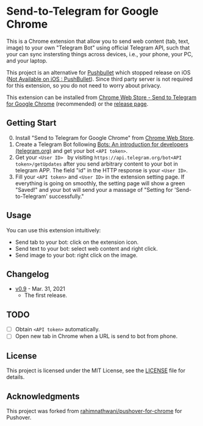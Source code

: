 # Send-to-Telegram for Google Chrome

This is a Chrome extension that allow you to send web content (tab, text, image) to your own "Telegram Bot" using official Telegram API, such that your can sync instersting things across devices, i.e., your phone, your PC, and your laptop. 

This project is an alternative for [Pushbullet](https://www.pushbullet.com/) which stopped release on iOS ([Not Available on iOS : PushBullet](https://www.reddit.com/r/PushBullet/comments/eirc1m/not_available_on_ios/)). Since third party server is not required for this extension, so you do not need to worry about privacy.

This extension can be installed from [Chrome Web Store - Send to Telegram for Google Chrome](https://chrome.google.com/webstore/detail/send-to-telegram-for-goog/dgblfklicldlbclahclbkeiacpiiancc) (recommended) or the [release page](https://github.com/phguo/Send-to-Telegram-Chrome-extension/releases/latest).

## Getting Start

0. Install "Send to Telegram for Google Chrome" from [Chrome Web Store](https://chrome.google.com/webstore/detail/send-to-telegram-for-goog/dgblfklicldlbclahclbkeiacpiiancc).
1. Create a Telegram Bot following [Bots: An introduction for developers (telegram.org)](https://core.telegram.org/bots#6-botfather) and get your bot `<API token>`.
2. Get your `<User ID> ` by visiting `https://api.telegram.org/bot<API token>/getUpdates` after you send arbitrary content to your bot in telegram APP. The field "id" in the HTTP response is your `<User ID>`.
3. Fill your `<API token>` and `<User ID>` in the extension setting page. If everything is going on smoothly, the setting page will show a green "Saved!" and your bot will send your a massage of "Setting for 'Send-to-Telegram' successfully."

## Usage

You can use this extension intuitively:

- Send tab to your bot: click on the extension icon.
- Send text to your bot: select web content and right click.
- Send image to your bot: right click on the image.

## Changelog

- [v0.9](https://github.com/phguo/Send-to-Telegram-Chrome-extension/releases/tag/v0.9) - Mar. 31, 2021
  - The first release.

## TODO

- [ ] Obtain `<API token>` automatically.
- [ ] Open new tab in Chrome when a URL is send to bot from phone.

## License

This project is licensed under the MIT License, see the [LICENSE](LISENCE) file for details.

## Acknowledgments

This project was forked from [rahimnathwani/pushover-for-chrome](https://github.com/rahimnathwani/pushover-for-chrome) for Pushover.